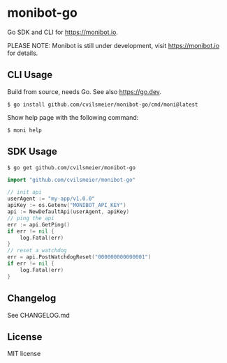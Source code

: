 # monibot-go

Go SDK and CLI for <https://monibot.io>.

PLEASE NOTE: Monibot is still under development, visit <https://monibot.io> for details.

## CLI Usage

Build from source, needs Go. See also <https://go.dev>.

    $ go install github.com/cvilsmeier/monibot-go/cmd/moni@latest

Show help page with the following command:

    $ moni help

## SDK Usage

    $ go get github.com/cvilsmeier/monibot-go

```go
import "github.com/cvilsmeier/monibot-go"

// init api
userAgent := "my-app/v1.0.0"
apiKey := os.Getenv("MONIBOT_API_KEY")
api := NewDefaultApi(userAgent, apiKey)
// ping the api
err := api.GetPing()
if err != nil {
    log.Fatal(err)
}
// reset a watchdog
err = api.PostWatchdogReset("000000000000001")
if err != nil {
    log.Fatal(err)
}
```

## Changelog

See CHANGELOG.md

## License

MIT license